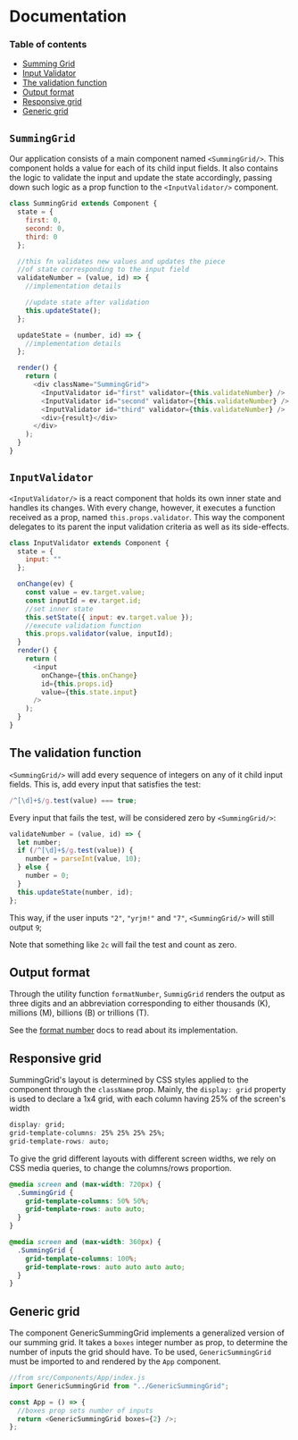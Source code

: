 # Documentation

### Table of contents

- [Summing Grid](#SummingGrid)
- [Input Validator](#InputValidator)
- [The validation function](#Validation)
- [Output format](#Output)
- [Responsive grid](#Grid)
- [Generic grid](#Generic)

## <a name="SummingGrid">`SummingGrid`</a>

Our application consists of a main component named `<SummingGrid/>`. This component holds a value for each of its child input fields. It also contains the logic to validate the input and update the state accordingly, passing down such logic as a prop function to the `<InputValidator/>` component.

```javascript
class SummingGrid extends Component {
  state = {
    first: 0,
    second: 0,
    third: 0
  };

  //this fn validates new values and updates the piece
  //of state corresponding to the input field
  validateNumber = (value, id) => {
    //implementation details

    //update state after validation
    this.updateState();
  };

  updateState = (number, id) => {
    //implementation details
  };

  render() {
    return (
      <div className="SummingGrid">
        <InputValidator id="first" validator={this.validateNumber} />
        <InputValidator id="second" validator={this.validateNumber} />
        <InputValidator id="third" validator={this.validateNumber} />
        <div>{result}</div>
      </div>
    );
  }
}
```

## <a name="InputValidator">`InputValidator`</a>

`<InputValidator/>` is a react component that holds its own inner state and handles its changes. With every change, however, it executes a function received as a prop, named `this.props.validator`. This way the component delegates to its parent the input validation criteria as well as its side-effects.

```javascript
class InputValidator extends Component {
  state = {
    input: ""
  };

  onChange(ev) {
    const value = ev.target.value;
    const inputId = ev.target.id;
    //set inner state
    this.setState({ input: ev.target.value });
    //execute validation function
    this.props.validator(value, inputId);
  }
  render() {
    return (
      <input
        onChange={this.onChange}
        id={this.props.id}
        value={this.state.input}
      />
    );
  }
}
```

## <a name="Validation">The validation function</a>

`<SummingGrid/>` will add every sequence of integers on any of it child input fields. This is, add every input that satisfies the test:

```javascript
/^[\d]+$/g.test(value) === true;
```

Every input that fails the test, will be considered zero by `<SummingGrid/>`:

```javascript
validateNumber = (value, id) => {
  let number;
  if (/^[\d]+$/g.test(value)) {
    number = parseInt(value, 10);
  } else {
    number = 0;
  }
  this.updateState(number, id);
};
```

This way, if the user inputs `"2"`, `"yrjm!"` and `"7"`, `<SummingGrid/>` will still output `9`;

Note that something like `2c` will fail the test and count as zero.

## <a name="Output">Output format</a>

Through the utility function `formatNumber`, `SummigGrid` renders the output as three digits and an abbreviation corresponding to either thousands (K), millions (M), billions (B) or trillions (T).

See the [format number](https://github.com/LuisRevillaM/summing-grid/tree/master/summing-grid/docs/formatNumber.md) docs to read about its implementation.

## <a name="Grid">Responsive grid</a>

SummingGrid's layout is determined by CSS styles applied to the component through the `className` prop. Mainly, the `display: grid` property is used to declare a 1x4 grid, with each column having 25% of the screen's width

```css
display: grid;
grid-template-columns: 25% 25% 25% 25%;
grid-template-rows: auto;
```

To give the grid different layouts with different screen widths, we rely on CSS media queries, to change the columns/rows proportion.

```css
@media screen and (max-width: 720px) {
  .SummingGrid {
    grid-template-columns: 50% 50%;
    grid-template-rows: auto auto;
  }
}

@media screen and (max-width: 360px) {
  .SummingGrid {
    grid-template-columns: 100%;
    grid-template-rows: auto auto auto auto;
  }
}
```

## <a name="Generic">Generic grid</a>

The component GenericSummingGrid implements a generalized version of our summing grid. It takes a `boxes` integer number as prop, to determine the number of inputs the grid should have. To be used, `GenericSummingGrid` must be imported to and rendered by the `App` component.

```javascript
//from src/Components/App/index.js
import GenericSummingGrid from "../GenericSummingGrid";

const App = () => {
  //boxes prop sets number of inputs
  return <GenericSummingGrid boxes={2} />;
};
```
